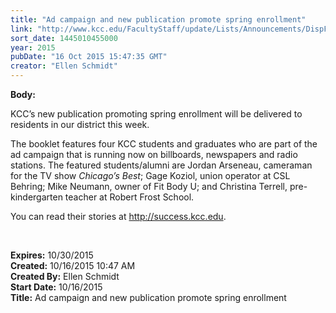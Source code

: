 ```yaml
---
title: "​Ad campaign and new publication promote spring enrollment"
link: "http://www.kcc.edu/FacultyStaff/update/Lists/Announcements/DispForm.aspx?ID=2054"
sort_date: 1445010455000
year: 2015
pubDate: "16 Oct 2015 15:47:35 GMT"
creator: "Ellen Schmidt"
---
```


<div><b>Body:</b> <div class="ExternalClassC35065C16D7048319E578C4CD79DB54E"><p>KCC’s new publication promoting spring enrollment will be delivered to residents in our district this week.</p>
<p>The booklet features four KCC students and graduates who are part of the ad campaign that is running now on billboards, newspapers and radio stations. The featured students/alumni are Jordan Arseneau, cameraman for the TV show <em>Chicago’s Best</em>; Gage Koziol, union operator at CSL Behring; Mike Neumann, owner of Fit Body U; and Christina Terrell, pre-kindergarten teacher at Robert Frost School. </p>
<p>You can read their stories at <a href="http://success.kcc.edu/">http://success.kcc.edu</a>.</p>
<p> </p></div></div>
<div><b>Expires:</b> 10/30/2015</div>
<div><b>Created:</b> 10/16/2015 10:47 AM</div>
<div><b>Created By:</b> Ellen Schmidt</div>
<div><b>Start Date:</b> 10/16/2015</div>
<div><b>Title:</b> ​Ad campaign and new publication promote spring enrollment</div>
